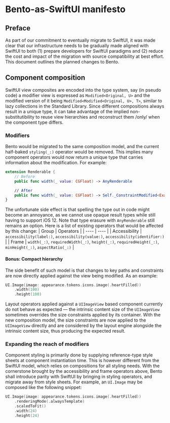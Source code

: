 # Bento-as-SwiftUI manifesto
## Preface
As part of our commitment to eventually migrate to SwiftUI, it was made clear that our infrastructure needs to be gradually made aligned with SwiftUI to both (1) prepare developers for SwiftUI paradigms and (2) reduce the cost and impact of the migration with source compatibility at best effort.
This document outlines the planned changes to Bento.
## Component composition
SwiftUI view composites are encoded into the type system, say (in pseudo code) a modifier view is expressed as `Modified<Original, U>` and the modified version of it being `Modified<Modified<Original, U>, T>`, similar to lazy collections in the Standard Library. Since different compositions always result in a unique type, it can take advantage of the implied non-substitutibility to reuse view hierarchies and reconstruct them /only/ when the component type differs.
### Modifiers
Bento would be migrated to the same composition model, and the current half-baked `styling(_:)` operator would be removed. This implies many component operators would now return a unique type that carries information about the modification. For example:
```swift
extension Renderable {
	// Before
	public func width(_ value: CGFloat) -> AnyRenderable

	// After
	public func width(_ value: CGFloat) -> Self._ConstraintModified<ExactWidth>
}
```
The unfortunate side effect is that spelling the type out in code might become an annoyance, as we cannot use opaque result types while still having to support iOS 12. Note that type erasure with `AnyRenderable` still remains an option.
Here is a list of existing operators that would be affected by this change:
| Group | Operators |
| ---- | ---- |
| Accessibility | `accessibility(label:)`, `accessibility(value:)`, `accessibility(identifier:)` |
| Frame | `width(_:)`, `requiredWidth(_:)`, `height(_:)`, `requiredHeight(_:)`, `minHeight(_:)`, `aspectRatio(_:)` |
#### Bonus: Compact hierarchy
The side benefit of such model is that changes to key paths and constraints are now directly applied against the view being modified. As an example:
```swift
UI.Image(image: appearance.tokens.icons.image(.heartFilled))
    .width(100)
    .height(100)
```
Layout operators applied against a `UIImageView` based component currently do not behave as expected — the intrinsic content size of the `UIImageView` sometimes overrides the size constraints applied by its container. With the new composition model, the size constraints are now applied to the `UIImageView`  directly and are considered by the layout engine alongside the intrinsic content size, thus producing the expected result.
### Expanding the reach of modifiers
Component styling is primarily done by supplying reference-type style sheets at component instantiation time. This is however different from the SwiftUI model, which relies on compositions for all styling needs. 
With the cornerstone brought by the accessibility and frame operators above, Bento shall introduce parity with SwiftUI by bringing in styling operators, and migrate away from style sheets.
For example, an `UI.Image` may be composed like the following snippet:
```swift
UI.Image(image: appearance.tokens.icons.image(.heartFilled))
    .renderingMode(.alwaysTemplate)
    .scaledToFit()
    .width(24)
    .height(24)
```
